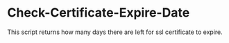 # Check-Certificate-Expire-Date
This script returns how many days there are left for ssl certificate to expire.
